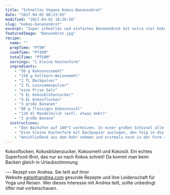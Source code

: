 ```yaml
---
title: "Schnelles Vegane Kokos-Bananenbrot"
date: "2017-04-02 08:23:05"
modified: "2017-04-02 10:26:56"
slug: "kokos-bananenbrot"
excerpt: "Super schnelles und einfaches Bananenbrot mit extra viel Kokos! "
featuredImage: "Bananebrot.jpg"
recipe:
  name: ""
  prepTime: "PT5M"
  cookTime: "PT45M"
  totalTime: "PT50M"
  servings: "1 kleine Kastenform"
  ingredients:
    - "50 g Kokosnussmehl"
    - "150 g Vollkorn-Weizenmehl"
    - "2 TL Backpulver"
    - "2 TL Leinsamenpulver"
    - "eine Prise Salz"
    - "5 EL Kokosblütenzucker"
    - "4 EL Kokosflocken"
    - "3 große Bananen"
    - "80 g flüssiges Kokosnussöl"
    - "120 ml Mandelmilch (evtl. etwas mehr)"
    - "1 große Banane"
  instructions:
    - "Den Backofen auf 180°C vorheizen. In einer großen Schüssel alle trockenen Zutaten gut vermischen. In einer kleinen Schüssel die Banane zerdrücken und mit den restlichen flüssigen Zutaten verrühren, bis eine homogene Masse entsteht. Die flüssigen Zutaten langsam zu den trockenen geben und verrühren. Achte darauf die Zutaten nur vorsichtig miteinander zu vermengen und den Teig nicht zu \"überrühren\"."
    - "Eine kleine Kastenform mit Backpapier auslegen, den Teig in die Form füllen und glattstreichen. Banane in Stücke schneiden und den Teig mit den Scheiben belegen. Backe dann das Bananenbrot für ca. 45 Minuten. Per Stäbchenprobe testen, ob noch Teig kleben bleibt."
    - "Anschließend aus dem Rohr nehmen und erstmals noch in der Form auskühlen lassen. Nach ca. 10-15 Minuten aus der Form lösen. In Stücke schneiden und genießen. Schmeckt hervorragend zum Frühstück mit etwas veganer Butter oder Kokosöl und Marmelade."
---
```


Kokosflocken, Kokosblütenzucker, Kokosmehl und Kokosöl. Ein echtes Superfood-Brot, das nur so nach Kokos schreit! Da kommt man beim Backen gleich in Urlaubsstimmung.

\--- Rezept von Andrea. Sie teilt auf ihrer Website [eatwithandrea.com](http://www.eatwithandrea.com/) gesunde Rezepte und ihre Leidenschaft für Yoga und Reisen. Wer dieses Interesse mit Andrea teilt, sollte unbedingt öfter mal vorbeischauen.